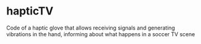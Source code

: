 # hapticTV
Code of a haptic glove that allows receiving signals and generating vibrations in the hand, informing about what happens in a soccer TV scene
